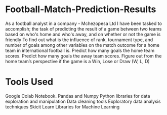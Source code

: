# Football-Match-Prediction-Results

As a football analyst in a company - Mchezopesa Ltd I have been tasked to accomplish;
the task of predicting the result of a game between two teams based on who's home and who's away, and on whether or not the game is friendly
To find out what is the influence of rank, tournament type, and number of goals among other variables on the match outcome for a home team in international football is.
Predict how many goals the home team scores.
Predict how many goals the away team scores.
Figure out from the home team’s perspective if the game is a Win, Lose or Draw (W, L, D)


# **Tools Used**
Google Colab Notebook.
Pandas and Numpy Python libraries for data exploration and manipulation
Data cleaning tools
Exploratory data analysis techniques
Skicit Learn Libraries for Machine Learning

